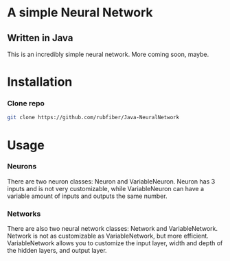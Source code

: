 # A simple Neural Network
## Written in Java

This is an incredibly simple neural network. More coming soon, maybe.

# Installation

### Clone repo
```bash
git clone https://github.com/rubfiber/Java-NeuralNetwork
```

# Usage

### Neurons
There are two neuron classes: Neuron and VariableNeuron. Neuron has 3 inputs and is not very customizable, while VariableNeuron can have a variable amount of inputs and outputs the same number.

### Networks
There are also two neural network classes: Network and VariableNetwork. Network is not as customizable as VariableNetwork, but more efficient. VariableNetwork allows you to customize the input layer, width and depth of the hidden layers, and output layer.

